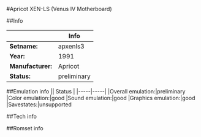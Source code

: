 #Apricot XEN-LS (Venus IV Motherboard)

##Info

||Info|
|-----|-----|
|**Setname:**|apxenls3
|**Year:**|1991
|**Manufacturer:**|Apricot
|**Status:**|preliminary

##Emulation info
|| Status |
|-----|-----|
|Overall emulation:|preliminary
|Color emulation:|good
|Sound emulation:|good
|Graphics emulation:|good
|Savestates:|unsupported

##Tech info

##Romset info

<!--- START OF EDITED COMMENT DO NOT TOUCH TEXT ABOVE-->
